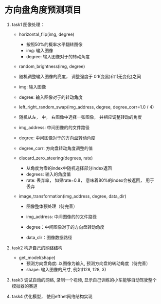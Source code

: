 # 方向盘角度预测项目

1. task1 图像处理：

   * horizontal_flip(img, degree)  

     * 按照50%的概率水平翻转图像
     * img: 输入图像
     * degree: 输入图像对于的转动角度

   *  random_brightness(img, degree)

     * 随机调整输入图像的亮度， 调整强度于 0.1(变黑)和1(无变化)之间
     * img: 输入图像
     * degree: 输入图像对于的转动角度

   *  left_right_random_swap(img_address, degree, degree_corr=1.0 / 4)

     * 随机从左， 中， 右图像中选择一张图像， 并相应调整转动的角度
     * img_address: 中间图像的的文件路径
     * degree: 中间图像对于的方向盘转动角度
     * degree_corr: 方向盘转动角度调整的值

   * discard_zero_steering(degrees, rate)

     * 从角度为零的index中随机选择部分index返回
     * degrees: 输入的角度值
     * rate: 丢弃率， 如果rate=0.8， 意味着80%的index会被返回， 用于丢弃

   * image_transformation(img_address, degree, data_dir)

     * 图像整体预处理（待完善）

     * img_address: 中间图像的的文件路径

     * degree：中间图像对于的方向盘转动角度

     * data_dir：图像数据路径

       

2. task2 构造自己的网络结构
   * get_model(shape)
     * 预测方向盘角度: 以图像为输入, 预测方向盘的转动角度（待完善）
     * shape: 输入图像的尺寸, 例如(128, 128, 3)

3. task3 调试自动的网络, 录制一个视频, 显示自己训练的小车能够自动驾驶整个模拟器的赛道

4. task4 优化模型， 使用effnet网络结构实现